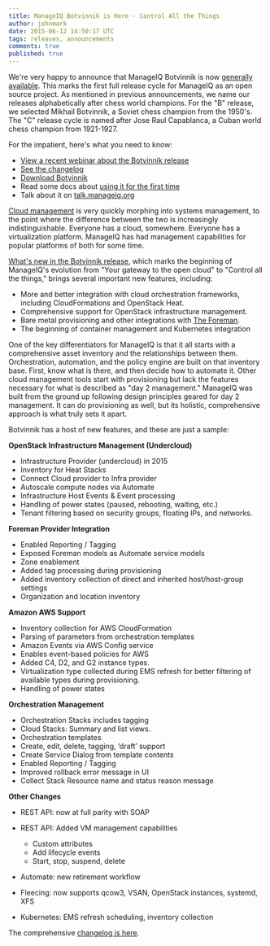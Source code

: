 ```yaml
---
title: ManageIQ Botvinnik is Here - Control All the Things
author: johnmark
date: 2015-06-12 14:50:17 UTC
tags: releases, announcements
comments: true
published: true
---
```


We're very happy to announce that ManageIQ Botvinnik is now [generally available](http://manageiq.org/download/). This marks the first full release cycle for ManageIQ as an open source project. As mentioned in previous announcements, we name our releases alphabetically after chess world champions. For the "B" release, we selected Mikhail Botvinnik, a Soviet chess champion from the 1950's. The "C" release cycle is named after Jose Raul Capablanca, a Cuban world chess champion from 1921-1927.

For the impatient, here's what you need to know:

* [View a recent webinar about the Botvinnik release](http://www.slideshare.net/ManageIQ/botvinnik-webinar)
* [See the changelog](https://github.com/ManageIQ/manageiq/blob/botvinnik/CHANGELOG.md)
* [Download Botvinnik](http://manageiq.org/download/)
* Read some docs about [using it for the first time](http://manageiq.org/documentation/top-tasks/)
* Talk about it on [talk.manageiq.org](http://talk.manageiq.org/)

[Cloud management](http://en.wikipedia.org/wiki/Cloud_management) is very quickly morphing into systems management, to the point where the difference between the two is increasingly indistinguishable. Everyone has a cloud, somewhere. Everyone has a virtualization platform. ManageIQ has had management capabilities for popular platforms of both for some time. 

[What's new in the Botvinnik release](https://github.com/ManageIQ/manageiq/blob/botvinnik/CHANGELOG.md), which marks the beginning of ManageIQ's evolution from "Your gateway to the open cloud" to "Control all the things," brings several important new features, including: 

* More and better integration with cloud orchestration frameworks, including CloudFormations and OpenStack Heat.
* Comprehensive support for OpenStack infrastructure management.
* Bare metal provisioning and other integrations with [The Foreman](http://theforeman.org/).
* The beginning of container management and Kubernetes integration

One of the key differentiators for ManageIQ is that it all starts with a comprehensive asset inventory and the relationships between them. Orchestration, automation, and the policy engine are built on that inventory base. First, know what is there, and then decide how to automate it. Other cloud management tools start with provisioning but lack the features necessary for what is described as "day 2 management." ManageIQ was built from the ground up following design principles geared for day 2 management. It can do provisioning as well, but its holistic, comprehensive approach is what truly sets it apart.

Botvinnik has a host of new features, and these are just a sample:

**OpenStack Infrastructure Management (Undercloud)**

* Infrastructure Provider (undercloud) in 2015
* Inventory for Heat Stacks 
* Connect Cloud provider to Infra provider
* Autoscale compute nodes via Automate
* Infrastructure Host Events & Event processing
* Handling of power states (paused, rebooting, waiting, etc.) 
* Tenant filtering based on security groups, floating IPs, and networks.

**Foreman Provider Integration**

* Enabled Reporting / Tagging
* Exposed Foreman models as Automate service models
* Zone enablement
* Added tag processing during provisioning
* Added inventory collection of direct and inherited host/host-group settings
* Organization and location inventory

**Amazon AWS Support**

* Inventory collection for AWS CloudFormation
* Parsing of parameters from orchestration templates
* Amazon Events via AWS Config service
* Enables event-based policies for AWS
* Added C4, D2, and G2 instance types.
* Virtualization type collected during EMS refresh for better filtering of available types during provisioning.
* Handling of power states

**Orchestration Management**

* Orchestration Stacks includes tagging
* Cloud Stacks: Summary and list views.
* Orchestration templates
* Create, edit, delete, tagging, ‘draft’ support
* Create Service Dialog from template contents
* Enabled Reporting / Tagging
* Improved rollback error message in UI
* Collect Stack Resource name and status reason message

**Other Changes**

* REST API: now at full parity with SOAP
* REST API: Added VM management capabilities
  * Custom attributes
  * Add lifecycle events
  * Start, stop, suspend, delete

* Automate: new retirement workflow
* Fleecing: now supports qcow3, VSAN, OpenStack instances, systemd, XFS
* Kubernetes: EMS refresh scheduling, inventory collection

The comprehensive [changelog is here](https://github.com/ManageIQ/manageiq/blob/botvinnik/CHANGELOG.md).

